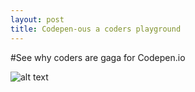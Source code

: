 ```yaml
---
layout: post
title: Codepen-ous a coders playground
---
```


#See why coders are gaga for Codepen.io

![alt text](http://www.webthesmartway.com/wp-content/uploads/2013/03/Codepen.png "Codepen logo")
